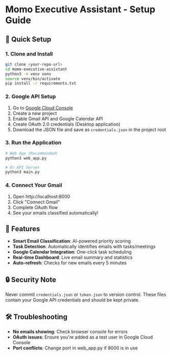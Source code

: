# Momo Executive Assistant - Setup Guide

## 🚀 Quick Setup

### 1. Clone and Install
```bash
git clone <your-repo-url>
cd momo-executive-assistant
python3 -m venv venv
source venv/bin/activate
pip install -r requirements.txt
```

### 2. Google API Setup
1. Go to [Google Cloud Console](https://console.cloud.google.com/)
2. Create a new project
3. Enable Gmail API and Google Calendar API
4. Create OAuth 2.0 credentials (Desktop application)
5. Download the JSON file and save as `credentials.json` in the project root

### 3. Run the Application
```bash
# Web App (Recommended)
python3 web_app.py

# Or API Server
python3 main.py
```

### 4. Connect Your Gmail
1. Open http://localhost:8000
2. Click "Connect Gmail"
3. Complete OAuth flow
4. See your emails classified automatically!

## 🎯 Features

- **Smart Email Classification**: AI-powered priority scoring
- **Task Detection**: Automatically identifies emails with tasks/meetings
- **Google Calendar Integration**: One-click task scheduling
- **Real-time Dashboard**: Live email summary and statistics
- **Auto-refresh**: Checks for new emails every 5 minutes

## 🔒 Security Note

Never commit `credentials.json` or `token.json` to version control. These files contain your Google API credentials and should be kept private.

## 🛠️ Troubleshooting

- **No emails showing**: Check browser console for errors
- **OAuth issues**: Ensure you're added as a test user in Google Cloud Console
- **Port conflicts**: Change port in web_app.py if 8000 is in use